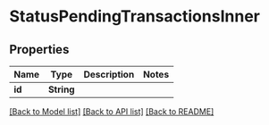 # StatusPendingTransactionsInner

## Properties
Name | Type | Description | Notes
------------ | ------------- | ------------- | -------------
**id** | **String** |  | 

[[Back to Model list]](../README.md#documentation-for-models) [[Back to API list]](../README.md#documentation-for-api-endpoints) [[Back to README]](../README.md)


